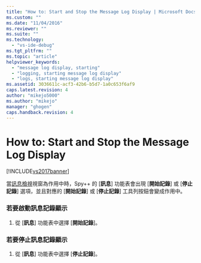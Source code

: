 ```yaml
---
title: "How to: Start and Stop the Message Log Display | Microsoft Docs"
ms.custom: ""
ms.date: "11/04/2016"
ms.reviewer: ""
ms.suite: ""
ms.technology: 
  - "vs-ide-debug"
ms.tgt_pltfrm: ""
ms.topic: "article"
helpviewer_keywords: 
  - "message log display, starting"
  - "logging, starting message log display"
  - "logs, starting message log display"
ms.assetid: 3036611c-acf3-42b6-b5d7-1a0c653f6af9
caps.latest.revision: 4
author: "mikejo5000"
ms.author: "mikejo"
manager: "ghogen"
caps.handback.revision: 4
---
```

# How to: Start and Stop the Message Log Display
[!INCLUDE[vs2017banner](../code-quality/includes/vs2017banner.md)]

當[訊息檢視](../debugger/messages-view.md)視窗為作用中時，Spy\+\+ 的 \[**訊息**\] 功能表會出現 \[**開始記錄**\] 或 \[**停止記錄**\] 選項，並且對應的 \[**開始記錄**\] 或 \[**停止記錄**\] 工具列按鈕會變成作用中。  
  
### 若要啟動訊息記錄顯示  
  
1.  從 \[**訊息**\] 功能表中選擇 \[**開始記錄**\]。  
  
### 若要停止訊息記錄顯示  
  
1.  從 \[**訊息**\] 功能表中選擇 \[**停止記錄**\]。